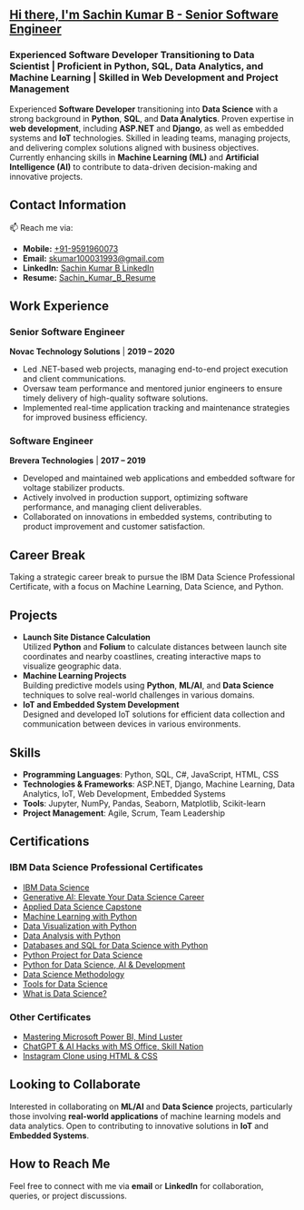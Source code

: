 ## <u>Hi there, I'm <a href="https://sachin9591.github.io/">Sachin Kumar B</a> - Senior Software Engineer</u>

### Experienced Software Developer Transitioning to Data Scientist | Proficient in Python, SQL, Data Analytics, and Machine Learning | Skilled in Web Development and Project Management

Experienced **Software Developer** transitioning into **Data Science** with a strong background in **Python**, **SQL**, and **Data Analytics**. Proven expertise in **web development**, including **ASP.NET** and **Django**, as well as embedded systems and **IoT** technologies. Skilled in leading teams, managing projects, and delivering complex solutions aligned with business objectives. Currently enhancing skills in **Machine Learning (ML)** and **Artificial Intelligence (AI)** to contribute to data-driven decision-making and innovative projects.

## Contact Information  
📫 Reach me via:  
- **Mobile:** [+91-9591960073](tel:+919591960073)  
- **Email:** [skumar100031993@gmail.com](mailto:skumar100031993@gmail.com)  
- **LinkedIn:** [Sachin Kumar B LinkedIn](https://www.linkedin.com/in/sachin-kumar-b/)  
- **Resume:** [Sachin_Kumar_B_Resume](https://drive.google.com/file/d/16Qg7sgC9u3eSym7M2K9kEsYVnzQGB_QW/view?usp=drive_link)

## Work Experience

### Senior Software Engineer  
**Novac Technology Solutions** | **2019 – 2020**  
- Led .NET-based web projects, managing end-to-end project execution and client communications.  
- Oversaw team performance and mentored junior engineers to ensure timely delivery of high-quality software solutions.  
- Implemented real-time application tracking and maintenance strategies for improved business efficiency.

### Software Engineer  
**Brevera Technologies** | **2017 – 2019**  
- Developed and maintained web applications and embedded software for voltage stabilizer products.  
- Actively involved in production support, optimizing software performance, and managing client deliverables.  
- Collaborated on innovations in embedded systems, contributing to product improvement and customer satisfaction.
  
## Career Break  
Taking a strategic career break to pursue the IBM Data Science Professional Certificate, with a focus on Machine Learning, Data Science, and Python.

## Projects

- **Launch Site Distance Calculation**  
  Utilized **Python** and **Folium** to calculate distances between launch site coordinates and nearby coastlines, creating interactive maps to visualize geographic data.  
- **Machine Learning Projects**  
  Building predictive models using **Python**, **ML/AI**, and **Data Science** techniques to solve real-world challenges in various domains.  
- **IoT and Embedded System Development**  
  Designed and developed IoT solutions for efficient data collection and communication between devices in various environments.

## Skills

- **Programming Languages**: Python, SQL, C#, JavaScript, HTML, CSS  
- **Technologies & Frameworks**: ASP.NET, Django, Machine Learning, Data Analytics, IoT, Web Development, Embedded Systems  
- **Tools**: Jupyter, NumPy, Pandas, Seaborn, Matplotlib, Scikit-learn  
- **Project Management**: Agile, Scrum, Team Leadership

## Certifications

### IBM Data Science Professional Certificates
- [IBM Data Science](https://drive.google.com/file/d/1nSugNnD5vnyrT87Ljz825j1QdpcG6A0_/view?usp=drive_link)
- [Generative AI: Elevate Your Data Science Career](https://drive.google.com/file/d/1ivKIfWnHQSlOO0sAGIbkHVtjp6tP1Gte/view?usp=drive_link)
- [Applied Data Science Capstone](https://drive.google.com/file/d/18Uzayakm561G-wPs-KUq4a9BHvL1IQaO/view?usp=drive_link)
- [Machine Learning with Python](https://drive.google.com/file/d/1o1bgv3fWHvqCPR_RgU7UbzzYQXpPTkkt/view?usp=drive_link)
- [Data Visualization with Python](https://drive.google.com/file/d/1AEitkGzhcIO5yB7NImJVhunB47at3qAF/view?usp=drive_link)
- [Data Analysis with Python](https://drive.google.com/file/d/1cYBYlc2haW2TnOL4cj-dpEkZAvAkF05u/view?usp=drive_link)
- [Databases and SQL for Data Science with Python](https://drive.google.com/file/d/1_tIGIBgjeDxnAPEhcV-pSLoU87W0BFey/view?usp=drive_link)
- [Python Project for Data Science](https://drive.google.com/file/d/18wlzYB8vns8w_F_k4me97wlRZiJ7_d0c/view?usp=drive_link)
- [Python for Data Science, AI & Development](https://drive.google.com/file/d/1BuHsA0zPstsGC440QLZk1xJ9L3yVh9Mh/view?usp=drive_link)
- [Data Science Methodology](https://drive.google.com/file/d/1LE9Jp1hHycoKoAcWoWqjIDNJ9IPIi8Se/view?usp=drive_link)
- [Tools for Data Science](https://drive.google.com/file/d/1A2b-KF3hQSpSFn0OgxAqzefiJHMIDSIG/view?usp=drive_link)
- [What is Data Science?](https://drive.google.com/file/d/1i3HgT3bbtTowWrhYkSQ50C-YOe2G1KoT/view?usp=drive_link)

### Other Certificates
- [Mastering Microsoft Power BI, Mind Luster](https://drive.google.com/file/d/16BxtRRranldbbw_BW2qggxgaPOk2mRpd/view?usp=drive_link)
- [ChatGPT & AI Hacks with MS Office, Skill Nation](https://drive.google.com/file/d/1Sb5obVHFdDnRXcmzSJHRZ60obENCZ8PE/view?usp=drive_link)
- [Instagram Clone using HTML & CSS](https://drive.google.com/file/d/1aUvGVK80h6qjzrNxjHQdYj_zS0lIMQKd/view?usp=drive_link)

## Looking to Collaborate
Interested in collaborating on **ML/AI** and **Data Science** projects, particularly those involving **real-world applications** of machine learning models and data analytics. Open to contributing to innovative solutions in **IoT** and **Embedded Systems**.

## How to Reach Me
Feel free to connect with me via **email** or **LinkedIn** for collaboration, queries, or project discussions.

